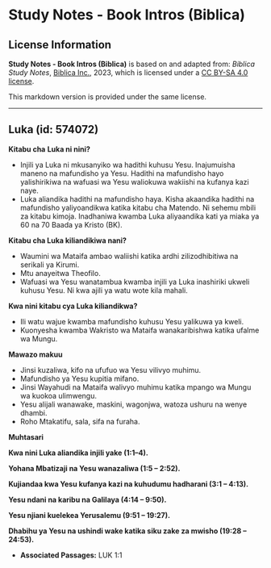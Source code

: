 # Study Notes - Book Intros (Biblica)

## License Information

**Study Notes - Book Intros (Biblica)** is based on and adapted from: _Biblica Study Notes_, [Biblica Inc.](https://www.biblica.com/), 2023, which is licensed under a [CC BY-SA 4.0 license](https://creativecommons.org/licenses/by-sa/4.0/legalcode.en).

This markdown version is provided under the same license.



--------------------------------

## Luka (id: 574072)

**Kitabu cha** **Luka ni nini?**

* Injili ya Luka ni mkusanyiko wa hadithi kuhusu Yesu. Inajumuisha maneno na mafundisho ya Yesu. Hadithi na mafundisho hayo yalishirikiwa na wafuasi wa Yesu waliokuwa wakiishi na kufanya kazi naye.
* Luka aliandika hadithi na mafundisho haya. Kisha akaandika hadithi na mafundisho yaliyoandikwa katika kitabu cha Matendo. Ni sehemu mbili za kitabu kimoja. Inadhaniwa kwamba Luka aliyaandika kati ya miaka ya 60 na 70 Baada ya Kristo (BK).

**Kitabu cha Luka kiliandikiwa nani?**

* Waumini wa Mataifa ambao waliishi katika ardhi zilizodhibitiwa na serikali ya Kirumi.
* Mtu anayeitwa Theofilo.
* Wafuasi wa Yesu wanatambua kwamba injili ya Luka inashiriki ukweli kuhusu Yesu. Ni kwa ajili ya watu wote kila mahali.

**Kwa nini kitabu cya Luka kiliandikwa?**

* Ili watu wajue kwamba mafundisho kuhusu Yesu yalikuwa ya kweli.
* Kuonyesha kwamba Wakristo wa Mataifa wanakaribishwa katika ufalme wa Mungu.

**Mawazo makuu**

* Jinsi kuzaliwa, kifo na ufufuo wa Yesu vilivyo muhimu.
* Mafundisho ya Yesu kupitia mifano.
* Jinsi Wayahudi na Mataifa walivyo muhimu katika mpango wa Mungu wa kuokoa ulimwengu.
* Yesu alijali wanawake, maskini, wagonjwa, watoza ushuru na wenye dhambi.
* Roho Mtakatifu, sala, sifa na furaha.

**Muhtasari**

**Kwa nini Luka aliandika injili yake (1:1–4\).**

**Yohana Mbatizaji na Yesu wanazaliwa (1:5 – 2:52\).**

**Kujiandaa kwa Yesu kufanya kazi na kuhudumu hadharani (3:1 – 4:13\).**

**Yesu ndani na karibu na Galilaya (4:14 – 9:50\).**

**Yesu njiani kuelekea Yerusalemu (9:51 – 19:27\).**

**Dhabihu ya Yesu na ushindi wake katika siku zake za mwisho (19:28 – 24:53\).**

* **Associated Passages:** LUK 1:1

